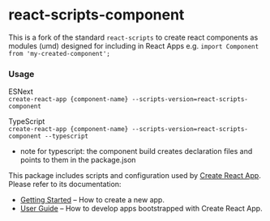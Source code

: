 # react-scripts-component

This is a fork of the standard ````react-scripts```` to create react components as modules (umd) designed for including in React Apps
e.g.
`import Component from 'my-created-component';`


### Usage
ESNext  
`create-react-app {component-name} --scripts-version=react-scripts-component`

TypeScript  
`create-react-app {component-name} --scripts-version=react-scripts-component --typescript`

* note for typescript: the component build creates declaration files and points to them in the package.json 

This package includes scripts and configuration used by [Create React App](https://github.com/facebook/create-react-app).<br>
Please refer to its documentation:

- [Getting Started](https://github.com/facebook/create-react-app/blob/master/README.md#getting-started) – How to create a new app.
- [User Guide](https://github.com/facebook/create-react-app/blob/master/packages/react-scripts/template/README.md) – How to develop apps bootstrapped with Create React App.

